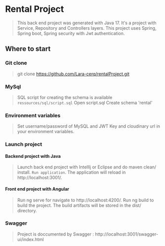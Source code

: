 # Rental Project

> This back end project was generated with Java 17. 
> It's a project with Service, Repository and Controllers layers.
> This project uses Spring, Spring boot, Spring security with Jwt authentication.

## Where to start

### Git clone
> git clone https://github.com/Lara-cerq/rentalProject.git

### MySql 
> SQL script for creating the schema is available `ressources/sql/script.sql`
> Open script.sql
> Create schema 'rental'

### Environment variables
> Set username/password of MySQL and JWT Key and cloudinary url in your environment variables.

### Launch project
#### Backend project with Java
> Launch back end project with IntellIj or Eclipse and do maven clean/ install.
> `Run application`. The application will reload in http://localhost:3001/.
> 
#### Front end project with Angular
> Run ng serve for navigate to http://localhost:4200/.
> Run ng build to build the project. The build artifacts will be stored in the dist/ directory.


### Swagger
> Project is doccumented by Swagger : http://localhost:3001/swagger-ui/index.html
